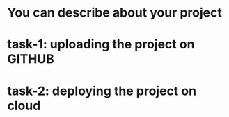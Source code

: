 # You can describe about your project


# task-1: uploading the project on GITHUB




# task-2: deploying the project on cloud

